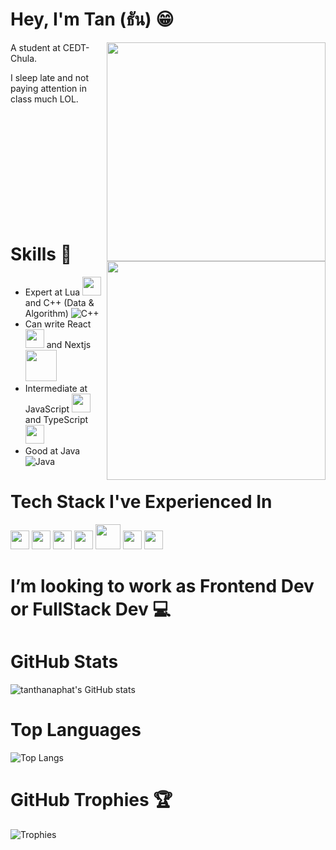 # Hey, I'm Tan (ธัน) 😁
<div>
  <img align="right" src="https://c.tenor.com/r0R0N3dI3kIAAAAd/tenor.gif" height=350/>
  <img align="right" src="https://media.tenor.com/p7RN1ieWP48AAAAj/thumbs-up-cat.gif" height=350/>
</div>


A student at CEDT-Chula.

I sleep late and not paying attention in class much LOL.


<br/>
<br/>
<br/>
<br/>
<br/>
<br/>
<br/>
<br/>
<br/>
<br/>


# Skills 🤫
- Expert at Lua <img width=30 src="https://upload.wikimedia.org/wikipedia/commons/c/cf/Lua-Logo.svg"/> and C++ (Data & Algorithm) ![C++](https://img.shields.io/badge/c++-%2300599C.svg?style=for-the-badge&logo=c%2B%2B&logoColor=white)
- Can write React <img width=30 src="https://upload.wikimedia.org/wikipedia/commons/thumb/a/a7/React-icon.svg/2300px-React-icon.svg.png"/> and Nextjs <img width=50 src="https://media.dev.to/cdn-cgi/image/width=1000,height=420,fit=cover,gravity=auto,format=auto/https%3A%2F%2Fdev-to-uploads.s3.amazonaws.com%2Fuploads%2Farticles%2Frqmyy8g9dtyjap74tc34.png"/>
- Intermediate at JavaScript <img width=30 src="https://upload.wikimedia.org/wikipedia/commons/6/6a/JavaScript-logo.png"/> and TypeScript <img width=30 src="https://upload.wikimedia.org/wikipedia/commons/thumb/4/4c/Typescript_logo_2020.svg/2048px-Typescript_logo_2020.svg.png"/>
- Good at Java ![Java](https://img.shields.io/badge/java-%23ED8B00.svg?style=for-the-badge&logo=openjdk&logoColor=white)

# Tech Stack I've Experienced In
<img src="https://upload.wikimedia.org/wikipedia/commons/thumb/d/d9/Node.js_logo.svg/2560px-Node.js_logo.svg.png" height=30/>  <img src="https://upload.wikimedia.org/wikipedia/commons/thumb/9/93/MongoDB_Logo.svg/2560px-MongoDB_Logo.svg.png" height=30/>  <img src="https://thaiconfig.com/wp-content/uploads/2023/02/MySQL-Database-%E0%B8%84%E0%B8%B7%E0%B8%AD%E0%B8%AD%E0%B8%B0%E0%B9%84%E0%B8%A3.png" height=30/>  <img src="https://upload.wikimedia.org/wikipedia/commons/thumb/d/d9/Node.js_logo.svg/2560px-Node.js_logo.svg.png" height=30/>  <img src="https://1000logos.net/wp-content/uploads/2021/11/Docker-Logo.png" height=40/>  <img src="https://upload.wikimedia.org/wikipedia/commons/thumb/9/93/Amazon_Web_Services_Logo.svg/2560px-Amazon_Web_Services_Logo.svg.png" height=30/>  <img src="https://upload.wikimedia.org/wikipedia/commons/thumb/3/3c/Logo_Blender.svg/2560px-Logo_Blender.svg.png" height=30/>


# I’m looking to work as Frontend Dev or FullStack Dev 💻

# GitHub Stats
![tanthanaphat's GitHub stats](https://github-readme-stats.vercel.app/api?username=tanthanaphat&show_icons=true&theme=radical)

# Top Languages 
![Top Langs](https://github-readme-stats.vercel.app/api/top-langs/?username=tanthanaphat&layout=compact&theme=radical)

# GitHub Trophies 🏆

![Trophies](https://github-profile-trophy.vercel.app/?username=tanthanaphat)
